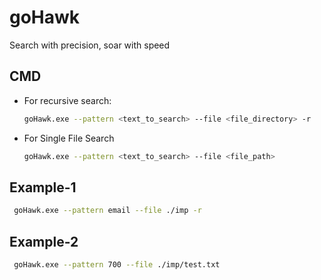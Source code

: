 # goHawk
Search with precision, soar with speed

## CMD
- For recursive search:
  ```sh
  goHawk.exe --pattern <text_to_search> --file <file_directory> -r
  ```
- For Single File Search
   ```sh
   goHawk.exe --pattern <text_to_search> --file <file_path>
   ```
## Example-1
 ```sh
  goHawk.exe --pattern email --file ./imp -r
 ```
## Example-2
 ```sh
  goHawk.exe --pattern 700 --file ./imp/test.txt
 ```

